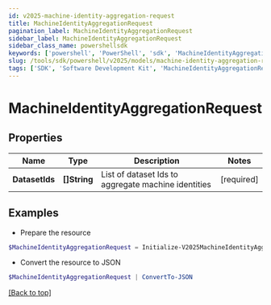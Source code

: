 ```yaml
---
id: v2025-machine-identity-aggregation-request
title: MachineIdentityAggregationRequest
pagination_label: MachineIdentityAggregationRequest
sidebar_label: MachineIdentityAggregationRequest
sidebar_class_name: powershellsdk
keywords: ['powershell', 'PowerShell', 'sdk', 'MachineIdentityAggregationRequest', 'V2025MachineIdentityAggregationRequest'] 
slug: /tools/sdk/powershell/v2025/models/machine-identity-aggregation-request
tags: ['SDK', 'Software Development Kit', 'MachineIdentityAggregationRequest', 'V2025MachineIdentityAggregationRequest']
---
```



# MachineIdentityAggregationRequest

## Properties

Name | Type | Description | Notes
------------ | ------------- | ------------- | -------------
**DatasetIds** | **[]String** | List of dataset Ids to aggregate machine identities | [required]

## Examples

- Prepare the resource
```powershell
$MachineIdentityAggregationRequest = Initialize-V2025MachineIdentityAggregationRequest  -DatasetIds null
```

- Convert the resource to JSON
```powershell
$MachineIdentityAggregationRequest | ConvertTo-JSON
```


[[Back to top]](#) 

